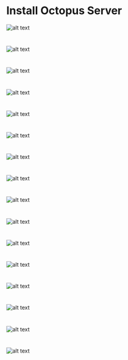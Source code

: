 # Install Octopus Server
![alt text](imgs/Sever_Installation_01.png)
#
![alt text](imgs/Sever_Installation_02.png)
#
![alt text](imgs/Sever_Installation_03.png)
#
![alt text](imgs/Sever_Installation_04.png)
#
![alt text](imgs/Sever_Installation_05.png)
#
![alt text](imgs/Sever_Installation_06.png)
#
![alt text](imgs/Sever_Installation_07.png)
#
![alt text](imgs/Sever_Installation_08.png)
#
![alt text](imgs/Sever_Installation_09.png)
#
![alt text](imgs/Sever_Installation_10.png)
#
![alt text](imgs/Sever_Installation_11.png)
#
![alt text](imgs/Sever_Installation_12.png)
#
![alt text](imgs/Sever_Installation_13.png)
#
![alt text](imgs/Sever_Installation_14.png)
#
![alt text](imgs/Sever_Installation_15.png)
#
![alt text](imgs/Sever_Installation_16.png)
#
